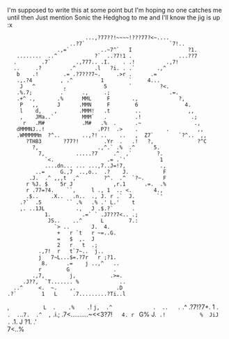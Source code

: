 I'm supposed to write this at some point but I'm hoping no one catches me until then
Just mention Sonic the Hedghog to me and I'll know the jig is up :x

                             ...,?77??!~~~~!???77?<~.... 
                        ..?7`                           `7!.. 
                    .,=`          ..~7^`   I                  ?1. 
       ........  ..^            ?`  ..?7!1 .               ...??7 
      .        .7`        .,777.. .I.    . .!          .,7! 
      ..     .?         .^      .l   ?i. . .`       .,^ 
       b    .!        .= .?7???7~.     .>r .      .= 
       .,.?4         , .^         1        `     4... 
        J   ^         ,            5       `         ?<. 
       .%.7;         .`     .,     .;                   .=. 
       .+^ .,       .%      MML     F       .,             ?, 
        P   ,,      J      .MMN     F        6               4. 
        l    d,    ,       .MMM!   .t        ..               ,, 
        ,    JMa..`         MMM`   .         .!                .; 
         r   .M#            .M#   .%  .      .~                 ., 
       dMMMNJ..!                 .P7!  .>    .         .         ,, 
       .WMMMMMm  ?^..       ..,?! ..    ..   ,  Z7`        `?^..  ,, 
          ?THB3       ?77?!        .Yr  .   .!   ?,              ?^C 
            ?,                   .,^.` .%  .^      5. 
              7,          .....?7     .^  ,`        ?. 
                `<.                 .= .`'           1 
                ....dn... ... ...,7..J=!7,           ., 
             ..=     G.,7  ..,o..  .?    J.           F 
           .J.  .^ ,,,t  ,^        ?^.  .^  `?~.      F 
          r %J. $    5r J             ,r.1      .=.  .% 
          r .77=?4.    ``,     l ., 1  .. <.       4., 
          .$..    .X..   .n..  ., J. r .`  J.       `' 
        .?`  .5        `` .%   .% .' L.'    t 
        ,. ..1JL          .,   J .$.?`      . 
                1.          .=` ` .J7??7<.. .; 
                 JS..    ..^      L        7.: 
                   `> ..       J.  4. 
                    +   r `t   r ~=..G. 
                    =   $  ,.  J 
                    2   r   t  .; 
              .,7!  r   t`7~..  j.. 
              j   7~L...$=.?7r   r ;?1. 
               8.      .=    j ..,^   .. 
              r        G              . 
            .,7,        j,           .>=. 
         .J??,  `T....... %             .. 
      ..^     <.  ~.    ,.             .D 
    .?`        1   L     .7.........?Ti..l 
   ,`           L  .    .%    .`!       `j, 
 .^             .  ..   .`   .^  .?7!?7+. 1 
.`              .  .`..`7.  .^  ,`      .i.; 
.7<..........~<<3?7!`    4. r  `          G% 
                          J.` .!           % 
                            JiJ           .` 
                              .1.         J 
                                 ?1.     .'         
                                     7<..%